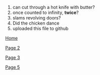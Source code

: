 <!DOCTYPE html>
<html lang="en">
<head>
    <meta charset="UTF-8">
    <title>$Title$</title>
</head>
<body>
<ol>
<li>can cut through a hot knife with butter?</li>
<li>once counted to infinity, <b>twice</b>?</li>
<li>slams revolving doors?</li>
<li>Did the chicken dance</li>
<li>uploaded this file to github</li>
</ol>

<a href="https://github.com/gar7mn/midterm1000site/blob/main/readme.md">Home</a>
<p></p>
<a href="https://github.com/gar7mn/midterm1000site/blob/main/readme.md">Page 2</a>
<p></p>
<a href="https://github.com/gar7mn/midterm1000site/blob/main/readme.md">Page 3</a>
<p></p>
<a href="https://github.com/gar7mn/midterm1000site/blob/main/readme.md">Page 5</a>
<p></p>
</body>
</html>
